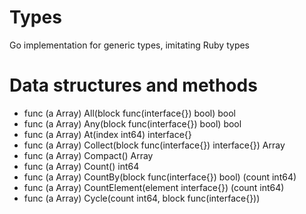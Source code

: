 # Types

Go implementation for generic types, imitating Ruby types

# Data structures and methods

* func (a Array) All(block func(interface{}) bool) bool
* func (a Array) Any(block func(interface{}) bool) bool
* func (a Array) At(index int64) interface{}
* func (a Array) Collect(block func(interface{}) interface{}) Array
* func (a Array) Compact() Array
* func (a Array) Count() int64
* func (a Array) CountBy(block func(interface{}) bool) (count int64)
* func (a Array) CountElement(element interface{}) (count int64)
* func (a Array) Cycle(count int64, block func(interface{}))
